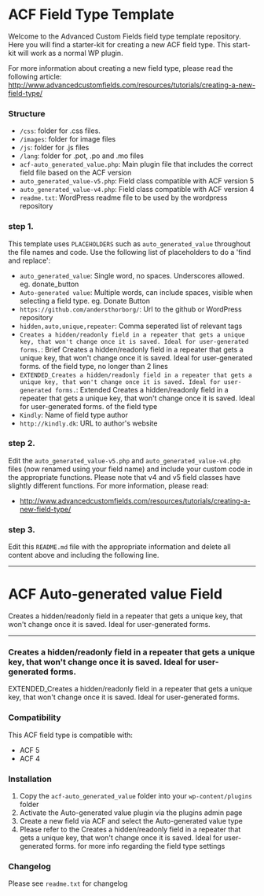 # ACF Field Type Template

Welcome to the Advanced Custom Fields field type template repository.
Here you will find a starter-kit for creating a new ACF field type. This start-kit will work as a normal WP plugin.

For more information about creating a new field type, please read the following article:
http://www.advancedcustomfields.com/resources/tutorials/creating-a-new-field-type/

### Structure

* `/css`:  folder for .css files.
* `/images`: folder for image files
* `/js`: folder for .js files
* `/lang`: folder for .pot, .po and .mo files
* `acf-auto_generated_value.php`: Main plugin file that includes the correct field file based on the ACF version
* `auto_generated_value-v5.php`: Field class compatible with ACF version 5
* `auto_generated_value-v4.php`: Field class compatible with ACF version 4
* `readme.txt`: WordPress readme file to be used by the wordpress repository

### step 1.

This template uses `PLACEHOLDERS` such as `auto_generated_value` throughout the file names and code. Use the following list of placeholders to do a 'find and replace':

* `auto_generated_value`: Single word, no spaces. Underscores allowed. eg. donate_button
* `Auto-generated value`: Multiple words, can include spaces, visible when selecting a field type. eg. Donate Button
* `https://github.com/andersthorborg/`: Url to the github or WordPress repository
* `hidden,auto,unique,repeater`: Comma seperated list of relevant tags
* `Creates a hidden/readonly field in a repeater that gets a unique key, that won't change once it is saved. Ideal for user-generated forms.`: Brief Creates a hidden/readonly field in a repeater that gets a unique key, that won't change once it is saved. Ideal for user-generated forms. of the field type, no longer than 2 lines
* `EXTENDED_Creates a hidden/readonly field in a repeater that gets a unique key, that won't change once it is saved. Ideal for user-generated forms.`: Extended Creates a hidden/readonly field in a repeater that gets a unique key, that won't change once it is saved. Ideal for user-generated forms. of the field type
* `Kindly`: Name of field type author
* `http://kindly.dk`: URL to author's website

### step 2.

Edit the `auto_generated_value-v5.php` and `auto_generated_value-v4.php` files (now renamed using your field name) and include your custom code in the appropriate functions.
Please note that v4 and v5 field classes have slightly different functions. For more information, please read:
* http://www.advancedcustomfields.com/resources/tutorials/creating-a-new-field-type/

### step 3.

Edit this `README.md` file with the appropriate information and delete all content above and including the following line.

-----------------------

# ACF Auto-generated value Field

Creates a hidden/readonly field in a repeater that gets a unique key, that won't change once it is saved. Ideal for user-generated forms.

-----------------------

### Creates a hidden/readonly field in a repeater that gets a unique key, that won't change once it is saved. Ideal for user-generated forms.

EXTENDED_Creates a hidden/readonly field in a repeater that gets a unique key, that won't change once it is saved. Ideal for user-generated forms.

### Compatibility

This ACF field type is compatible with:
* ACF 5
* ACF 4

### Installation

1. Copy the `acf-auto_generated_value` folder into your `wp-content/plugins` folder
2. Activate the Auto-generated value plugin via the plugins admin page
3. Create a new field via ACF and select the Auto-generated value type
4. Please refer to the Creates a hidden/readonly field in a repeater that gets a unique key, that won't change once it is saved. Ideal for user-generated forms. for more info regarding the field type settings

### Changelog
Please see `readme.txt` for changelog
